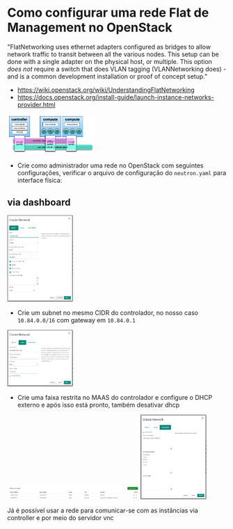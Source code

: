 # Como configurar uma rede Flat de Management no OpenStack

"FlatNetworking uses ethernet adapters configured as bridges to allow network traffic to transit between all the various nodes. This setup can be done with a single adapter on the physical host, or multiple. This option _*does not*_ require a switch that does VLAN tagging (VLANNetworking does) - and is a common development installation or proof of concept setup."

- https://wiki.openstack.org/wiki/UnderstandingFlatNetworking
- https://docs.openstack.org/install-guide/launch-instance-networks-provider.html

<img src="img/FlatNetworkSingleInterface.png" width=40% height=auto>

- Crie como administrador uma rede no OpenStack com seguintes configurações, verificar o arquivo de configuração do `neutron.yaml` para interface física:


## via dashboard

<img src="img/FlatNetworkConfig1.png" width=30% height=auto>

- Crie um subnet no mesmo CIDR do controlador, no nosso caso `10.84.0.0/16` com gateway em `10.84.0.1`

<img src="img/FlatNetworkConfig2.png" width=30% height=auto>

- Crie uma faixa restrita no MAAS do controlador e configure o DHCP externo e após isso está pronto, também desativar dhcp

<img src="img/MaasReserved.PNG" width=60% height=auto>

<img src="img/FlatNetworkConfig3.png" width=30% height=auto>

Já é possível usar a rede para comunicar-se com as instâncias via controller e por meio do servidor vnc
